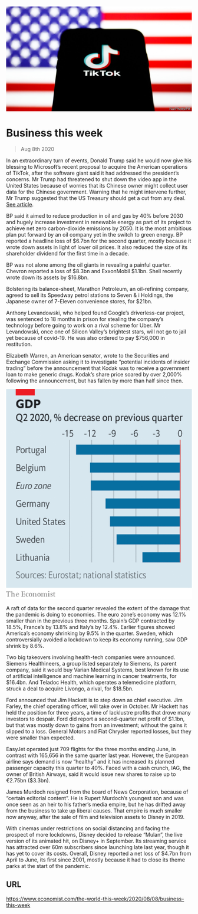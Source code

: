 ![](./images/20200808_WWP501.jpg)

# Business this week

> Aug 8th 2020

In an extraordinary turn of events, Donald Trump said he would now give his blessing to Microsoft’s recent proposal to acquire the American operations of TikTok, after the software giant said it had addressed the president’s concerns. Mr Trump had threatened to shut down the video app in the United States because of worries that its Chinese owner might collect user data for the Chinese government. Warning that he might intervene further, Mr Trump suggested that the US Treasury should get a cut from any deal. [See article](https://www.economist.com//leaders/2020/08/05/forced-sales-are-the-wrong-way-to-deal-with-chinese-tech).

BP said it aimed to reduce production in oil and gas by 40% before 2030 and hugely increase investment in renewable energy as part of its project to achieve net zero carbon-dioxide emissions by 2050. It is the most ambitious plan put forward by an oil company yet in the switch to green energy. BP reported a headline loss of $6.7bn for the second quarter, mostly because it wrote down assets in light of lower oil prices. It also reduced the size of its shareholder dividend for the first time in a decade.

BP was not alone among the oil giants in revealing a painful quarter. Chevron reported a loss of $8.3bn and ExxonMobil $1.1bn. Shell recently wrote down its assets by $16.8bn.

Bolstering its balance-sheet, Marathon Petroleum, an oil-refining company, agreed to sell its Speedway petrol stations to Seven & i Holdings, the Japanese owner of 7-Eleven convenience stores, for $21bn.

Anthony Levandowski, who helped found Google’s driverless-car project, was sentenced to 18 months in prison for stealing the company’s technology before going to work on a rival scheme for Uber. Mr Levandowski, once one of Silicon Valley’s brightest stars, will not go to jail yet because of covid-19. He was also ordered to pay $756,000 in restitution.

Elizabeth Warren, an American senator, wrote to the Securities and Exchange Commission asking it to investigate “potential incidents of insider trading” before the announcement that Kodak was to receive a government loan to make generic drugs. Kodak’s share price soared by over 2,000% following the announcement, but has fallen by more than half since then.



![](./images/20200808_WWC099.png)

A raft of data for the second quarter revealed the extent of the damage that the pandemic is doing to economies. The euro zone’s economy was 12.1% smaller than in the previous three months. Spain’s GDP contracted by 18.5%, France’s by 13.8% and Italy’s by 12.4%. Earlier figures showed America’s economy shrinking by 9.5% in the quarter. Sweden, which controversially avoided a lockdown to keep its economy running, saw GDP shrink by 8.6%.

Two big takeovers involving health-tech companies were announced. Siemens Healthineers, a group listed separately to Siemens, its parent company, said it would buy Varian Medical Systems, best known for its use of artificial intelligence and machine learning in cancer treatments, for $16.4bn. And Teladoc Health, which operates a telemedicine platform, struck a deal to acquire Livongo, a rival, for $18.5bn.

Ford announced that Jim Hackett is to step down as chief executive. Jim Farley, the chief operating officer, will take over in October. Mr Hackett has held the position for three years, a time of lacklustre profits that drove many investors to despair. Ford did report a second-quarter net profit of $1.1bn, but that was mostly down to gains from an investment; without the gains it slipped to a loss. General Motors and Fiat Chrysler reported losses, but they were smaller than expected.

EasyJet operated just 709 flights for the three months ending June, in contrast with 165,656 in the same quarter last year. However, the European airline says demand is now “healthy” and it has increased its planned passenger capacity this quarter to 40%. Faced with a cash crunch, IAG, the owner of British Airways, said it would issue new shares to raise up to €2.75bn ($3.3bn).

James Murdoch resigned from the board of News Corporation, because of “certain editorial content”. He is Rupert Murdoch’s youngest son and was once seen as an heir to his father’s media empire, but he has drifted away from the business to take up liberal causes. That empire is much smaller now anyway, after the sale of film and television assets to Disney in 2019.

With cinemas under restrictions on social distancing and facing the prospect of more lockdowns, Disney decided to release “Mulan”, the live version of its animated hit, on Disney+ in September. Its streaming service has attracted over 60m subscribers since launching late last year, though it has yet to cover its costs. Overall, Disney reported a net loss of $4.7bn from April to June, its first since 2001, mostly because it had to close its theme parks at the start of the pandemic.

## URL

https://www.economist.com/the-world-this-week/2020/08/08/business-this-week
